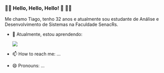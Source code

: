 ### 🏳️‍🌈 Hello, Hello, Hello! 👋 🏳️‍🌈

Me chamo Tiago, tenho 32 anos e atualmente sou estudante de Análise e Desenvolvimento de Sistemas na Faculdade SenacRs.

- 🌱 Atualmente, estou aprendendo:

  <img src="https://cdn.jsdelivr.net/gh/devicons/devicon/icons/python/python-original-wordmark.svg" />
          

- 📫 How to reach me: ...
- 😄 Pronouns: ...


